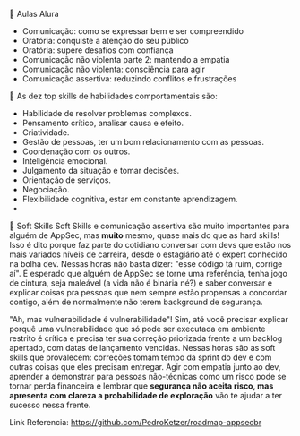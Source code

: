 🔗 Aulas Alura 
* Comunicação: como se expressar bem e ser compreendido
* Oratória: conquiste a atenção do seu público
* Oratória: supere desafios com confiança
* Comunicação não violenta parte 2: mantendo a empatia
* Comunicação não violenta: consciência para agir
* Comunicação assertiva: reduzindo conflitos e frustrações

🔗 As dez top skills de habilidades comportamentais são:

- Habilidade de resolver problemas complexos.
- Pensamento crítico, analisar causa e efeito.
- Criatividade.
- Gestão de pessoas, ter um bom relacionamento com as pessoas.
- Coordenação com os outros.
- Inteligência emocional.
- Julgamento da situação e tomar decisões.
- Orientação de serviços.
- Negociação.
- Flexibilidade cognitiva, estar em constante aprendizagem.
- 
🔗 Soft Skills
Soft Skills e comunicação assertiva são muito importantes para alguém de AppSec, mas **muito** mesmo, quase mais do que as hard skills! Isso é dito porque faz parte do cotidiano conversar com devs que estão nos mais variados níveis de carreira, desde o estagiário até o expert conhecido na bolha dev. Nessas horas não basta dizer: "esse código tá ruim, corrige aí". É esperado que alguém de AppSec se torne uma referência, tenha jogo de cintura, seja maleável (a vida não é binária né?) e saber conversar e explicar coisas pra pessoas que nem sempre estão propensas a concordar contigo, além de normalmente não terem background de segurança.

"Ah, mas vulnerabilidade é vulnerabilidade"! Sim, até você precisar explicar porquê uma vulnerabilidade que só pode ser executada em ambiente restrito é crítica e precisa ter sua correção priorizada frente a um backlog apertado, com datas de lançamento vencidas. Nessas horas são as soft skills que provalecem: correções tomam tempo da sprint do dev e com outras coisas que eles precisam entregar. Agir com empatia junto ao dev, aprender a demonstrar para pessoas não-técnicas como um risco pode se tornar perda financeira e lembrar que **segurança não aceita risco, mas apresenta com clareza a probabilidade de exploração** vão te ajudar a ter sucesso nessa frente.



Link Referencia: https://github.com/PedroKetzer/roadmap-appsecbr
